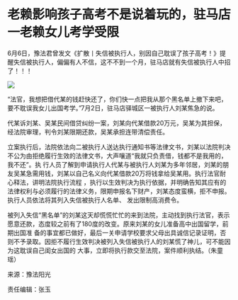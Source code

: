 # 老赖影响孩子高考不是说着玩的，驻马店一老赖女儿考学受限

6月6日，豫法君曾发文《扩散丨失信被执行人，别因自己耽误了孩子高考！》提醒失信被执行人，偏偏有人不信，这不不到一个月，驻马店就有失信被执行人中招了！！！

![](http://n.sinaimg.cn/news/transform/73/w550h323/20180708/UANV-hezpzwt6492628.jpg)

“法官，我想把借代某的钱赶快还了，你们快一点把我从那个黑名单上撤下来吧，要不耽误我女儿出国考学。”7月2日，驻马店驿城区一被执行人刘某焦急的说。

代某诉刘某、吴某民间借贷纠纷一案，刘某向代某借款20万元，吴某为其担保，经法院审理，判令刘某限期还款，吴某承担连带清偿责任。

立案执行后，法院依法向二被执行人送达执行通知书等法律文书，刘某以法院判决不公为由拒绝履行生效的法律文书，大声嚷道“我就只负责借，钱都不是我用的，我不还”。执
行人员了解到申请执行人代某与被执行人刘某为多年邻居，刘某的朋友吴某急需用钱，刘某以自己名义向代某借款20万将钱拿给吴某用。执行法官耐心释法，讲明法院执行流程
，执行以生效判决为执行依据，并明确告知其应有的法律权利与必须履行的法律义务，限期申报名下财产，刘某态度蛮横，拒不申报。执行人员依法将其列入失信被执行人名单、
发出限制高消费令。

被列入失信“黑名单”的刘某这天却慌慌忙忙的来到法院，主动找到执行法官，表示愿意还款，态度较之前有了180度的改变。原来刘某的女儿准备高中出国留学，前期出国准
备的事宜都已做好，最后一关申请学校要求父母出具诚信记录证明，否则不予录取。因拒不履行生效判决被列入失信被执行人的刘某慌了神儿，可不能因为这耽误自己闺女出国的
大事，立即将执行款交至法院，案件顺利执结。（朱童瑶）

来源：豫法阳光

责任编辑：张玉

